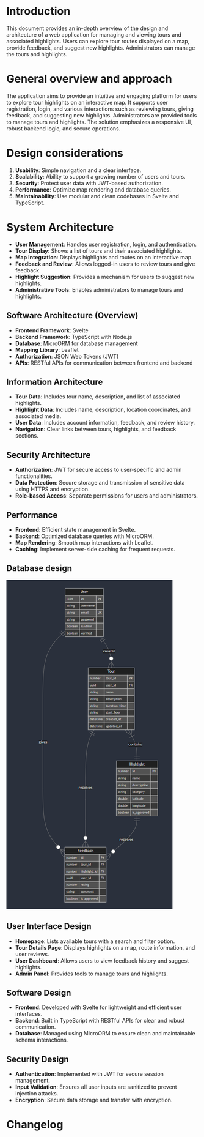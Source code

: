 # Introduction
This document provides an in-depth overview of the design and architecture of a web application for managing and viewing tours and associated highlights. Users can explore tour routes displayed on a map, provide feedback, and suggest new highlights. Administrators can manage the tours and highlights.
# General overview and approach
The application aims to provide an intuitive and engaging platform for users to explore tour highlights on an interactive map. It supports user registration, login, and various interactions such as reviewing tours, giving feedback, and suggesting new highlights. Administrators are provided tools to manage tours and highlights. The solution emphasizes a responsive UI, robust backend logic, and secure operations.
# Design considerations
1. **Usability**: Simple navigation and a clear interface.
2. **Scalability**: Ability to support a growing number of users and tours.
3. **Security**: Protect user data with JWT-based authorization.
4. **Performance**: Optimize map rendering and database queries.
5. **Maintainability**: Use modular and clean codebases in Svelte and TypeScript.
# System Architecture

- **User Management**: Handles user registration, login, and authentication.
- **Tour Display**: Shows a list of tours and their associated highlights.
- **Map Integration**: Displays highlights and routes on an interactive map.
- **Feedback and Review**: Allows logged-in users to review tours and give feedback.
- **Highlight Suggestion**: Provides a mechanism for users to suggest new highlights.
- **Administrative Tools**: Enables administrators to manage tours and highlights.

## Software Architecture (Overview)

- **Frontend Framework**: Svelte
- **Backend Framework**: TypeScript with Node.js
- **Database**: MicroORM for database management
- **Mapping Library**: Leaflet
- **Authorization**: JSON Web Tokens (JWT)
- **APIs**: RESTful APIs for communication between frontend and backend
## Information Architecture

- **Tour Data**: Includes tour name, description, and list of associated highlights.
- **Highlight Data**: Includes name, description, location coordinates, and associated media.
- **User Data**: Includes account information, feedback, and review history.
- **Navigation**: Clear links between tours, highlights, and feedback sections.
## Security Architecture

- **Authorization**: JWT for secure access to user-specific and admin functionalities.
- **Data Protection**: Secure storage and transmission of sensitive data using HTTPS and encryption.
- **Role-based Access**: Separate permissions for users and administrators.
## Performance

- **Frontend**: Efficient state management in Svelte.
- **Backend**: Optimized database queries with MicroORM.
- **Map Rendering**: Smooth map interactions with Leaflet.
- **Caching**: Implement server-side caching for frequent requests.
## Database design
![database](img/dbschema.png)
## User Interface Design

- **Homepage**: Lists available tours with a search and filter option.
- **Tour Details Page**: Displays highlights on a map, route information, and user reviews.
- **User Dashboard**: Allows users to view feedback history and suggest highlights.
- **Admin Panel**: Provides tools to manage tours and highlights.

## Software Design

- **Frontend**: Developed with Svelte for lightweight and efficient user interfaces.
- **Backend**: Built in TypeScript with RESTful APIs for clear and robust communication.
- **Database**: Managed using MicroORM to ensure clean and maintainable schema interactions.

## Security Design

- **Authentication**: Implemented with JWT for secure session management.
- **Input Validation**: Ensures all user inputs are sanitized to prevent injection attacks.
- **Encryption**: Secure data storage and transfer with encryption.

# Changelog
